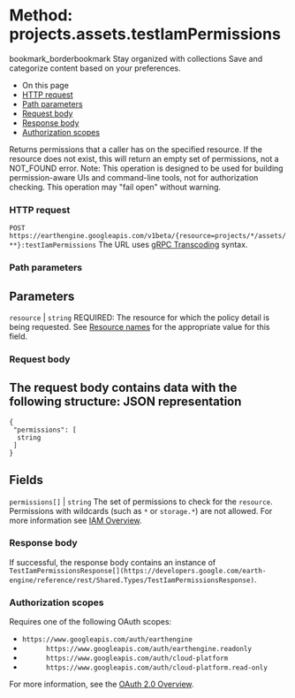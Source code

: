  
#  Method: projects.assets.testIamPermissions 
bookmark_borderbookmark Stay organized with collections  Save and categorize content based on your preferences. 
  * On this page
  * [HTTP request](https://developers.google.com/earth-engine/reference/rest/v1beta/projects.assets/testIamPermissions#http-request)
  * [Path parameters](https://developers.google.com/earth-engine/reference/rest/v1beta/projects.assets/testIamPermissions#path-parameters)
  * [Request body](https://developers.google.com/earth-engine/reference/rest/v1beta/projects.assets/testIamPermissions#request-body)
  * [Response body](https://developers.google.com/earth-engine/reference/rest/v1beta/projects.assets/testIamPermissions#response-body)
  * [Authorization scopes](https://developers.google.com/earth-engine/reference/rest/v1beta/projects.assets/testIamPermissions#authorization-scopes)


Returns permissions that a caller has on the specified resource. If the resource does not exist, this will return an empty set of permissions, not a NOT_FOUND error.
Note: This operation is designed to be used for building permission-aware UIs and command-line tools, not for authorization checking. This operation may "fail open" without warning.
### HTTP request
`POST https://earthengine.googleapis.com/v1beta/{resource=projects/*/assets/**}:testIamPermissions`
The URL uses [gRPC Transcoding](https://google.aip.dev/127) syntax.
### Path parameters
Parameters  
---  
`resource` |  `string` REQUIRED: The resource for which the policy detail is being requested. See [Resource names](https://cloud.google.com/apis/design/resource_names) for the appropriate value for this field.  
### Request body
The request body contains data with the following structure:
JSON representation  
---  
```
{
 "permissions": [
  string
 ]
}
```
  
Fields  
---  
`permissions[]` |  `string` The set of permissions to check for the `resource`. Permissions with wildcards (such as `*` or `storage.*`) are not allowed. For more information see [IAM Overview](https://cloud.google.com/iam/docs/overview#permissions).  
### Response body
If successful, the response body contains an instance of `TestIamPermissionsResponse[](https://developers.google.com/earth-engine/reference/rest/Shared.Types/TestIamPermissionsResponse)`.
### Authorization scopes
Requires one of the following OAuth scopes:
  * `https://www.googleapis.com/auth/earthengine`
  * `      https://www.googleapis.com/auth/earthengine.readonly`
  * `      https://www.googleapis.com/auth/cloud-platform`
  * `      https://www.googleapis.com/auth/cloud-platform.read-only`


For more information, see the [OAuth 2.0 Overview](https://developers.google.com/identity/protocols/OAuth2).
